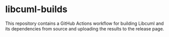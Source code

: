 # libcuml-builds

This repository contains a GitHub Actions workflow for building Libcuml and its dependencies from source and uploading the results to the release page.

